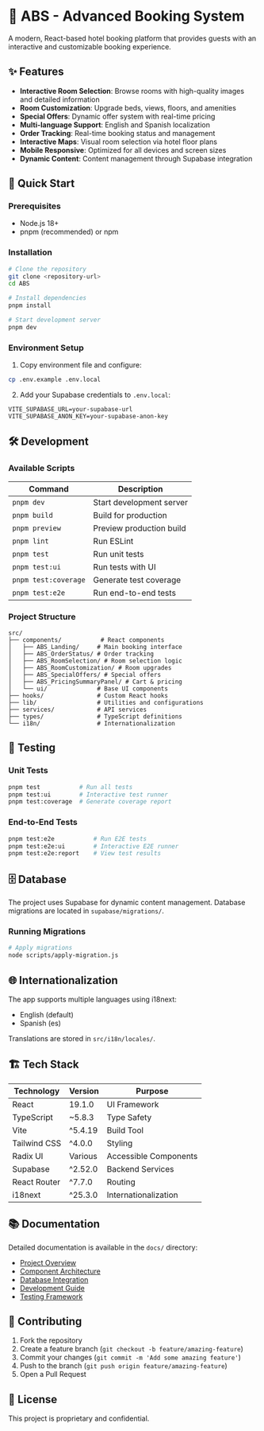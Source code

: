 # 🏨 ABS - Advanced Booking System

A modern, React-based hotel booking platform that provides guests with an interactive and customizable booking experience.

## ✨ Features

- **Interactive Room Selection**: Browse rooms with high-quality images and detailed information
- **Room Customization**: Upgrade beds, views, floors, and amenities
- **Special Offers**: Dynamic offer system with real-time pricing
- **Multi-language Support**: English and Spanish localization
- **Order Tracking**: Real-time booking status and management
- **Interactive Maps**: Visual room selection via hotel floor plans
- **Mobile Responsive**: Optimized for all devices and screen sizes
- **Dynamic Content**: Content management through Supabase integration

## 🚀 Quick Start

### Prerequisites

- Node.js 18+ 
- pnpm (recommended) or npm

### Installation

```bash
# Clone the repository
git clone <repository-url>
cd ABS

# Install dependencies
pnpm install

# Start development server
pnpm dev
```

### Environment Setup

1. Copy environment file and configure:
```bash
cp .env.example .env.local
```

2. Add your Supabase credentials to `.env.local`:
```env
VITE_SUPABASE_URL=your-supabase-url
VITE_SUPABASE_ANON_KEY=your-supabase-anon-key
```

## 🛠️ Development

### Available Scripts

| Command | Description |
|---------|-------------|
| `pnpm dev` | Start development server |
| `pnpm build` | Build for production |
| `pnpm preview` | Preview production build |
| `pnpm lint` | Run ESLint |
| `pnpm test` | Run unit tests |
| `pnpm test:ui` | Run tests with UI |
| `pnpm test:coverage` | Generate test coverage |
| `pnpm test:e2e` | Run end-to-end tests |

### Project Structure

```
src/
├── components/           # React components
│   ├── ABS_Landing/     # Main booking interface
│   ├── ABS_OrderStatus/ # Order tracking
│   ├── ABS_RoomSelection/ # Room selection logic
│   ├── ABS_RoomCustomization/ # Room upgrades
│   ├── ABS_SpecialOffers/ # Special offers
│   ├── ABS_PricingSummaryPanel/ # Cart & pricing
│   └── ui/              # Base UI components
├── hooks/               # Custom React hooks
├── lib/                 # Utilities and configurations
├── services/            # API services
├── types/               # TypeScript definitions
└── i18n/                # Internationalization
```

## 🧪 Testing

### Unit Tests
```bash
pnpm test           # Run all tests
pnpm test:ui        # Interactive test runner
pnpm test:coverage  # Generate coverage report
```

### End-to-End Tests
```bash
pnpm test:e2e           # Run E2E tests
pnpm test:e2e:ui        # Interactive E2E runner
pnpm test:e2e:report    # View test results
```

## 🗄️ Database

The project uses Supabase for dynamic content management. Database migrations are located in `supabase/migrations/`.

### Running Migrations

```bash
# Apply migrations
node scripts/apply-migration.js
```

## 🌐 Internationalization

The app supports multiple languages using i18next:

- English (default)
- Spanish (es)

Translations are stored in `src/i18n/locales/`.

## 🏗️ Tech Stack

| Technology | Version | Purpose |
|------------|---------|---------|
| React | 19.1.0 | UI Framework |
| TypeScript | ~5.8.3 | Type Safety |
| Vite | ^5.4.19 | Build Tool |
| Tailwind CSS | ^4.0.0 | Styling |
| Radix UI | Various | Accessible Components |
| Supabase | ^2.52.0 | Backend Services |
| React Router | ^7.7.0 | Routing |
| i18next | ^25.3.0 | Internationalization |

## 📚 Documentation

Detailed documentation is available in the `docs/` directory:

- [Project Overview](docs/01-project-overview.md)
- [Component Architecture](docs/02-component-architecture.md) 
- [Database Integration](docs/03-database-integration.md)
- [Development Guide](docs/04-development-guide.md)
- [Testing Framework](docs/testing-framework.md)

## 🤝 Contributing

1. Fork the repository
2. Create a feature branch (`git checkout -b feature/amazing-feature`)
3. Commit your changes (`git commit -m 'Add some amazing feature'`)
4. Push to the branch (`git push origin feature/amazing-feature`)
5. Open a Pull Request

## 📄 License

This project is proprietary and confidential.
